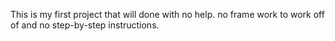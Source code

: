 This is my first project that will done with no help.
no frame work to work off of and no step-by-step instructions.